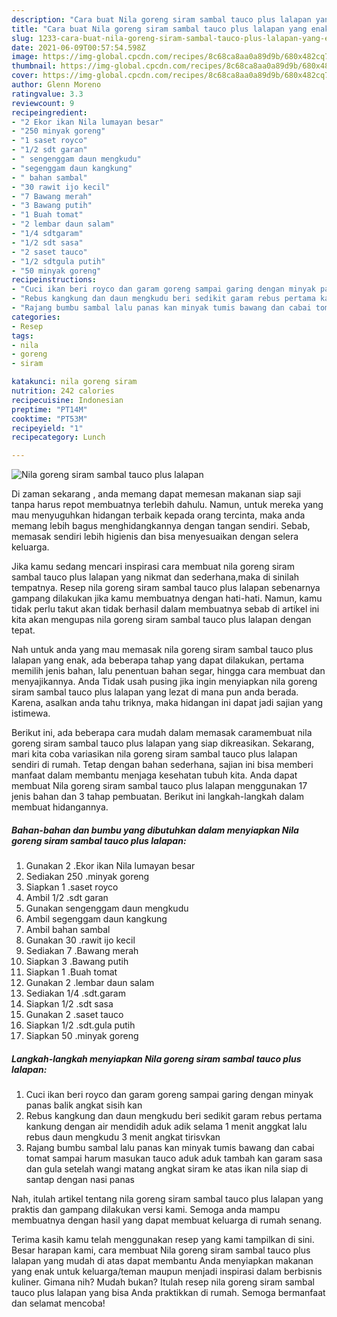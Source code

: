 ```yaml
---
description: "Cara buat Nila goreng siram sambal tauco plus lalapan yang enak dan Mudah Dibuat"
title: "Cara buat Nila goreng siram sambal tauco plus lalapan yang enak dan Mudah Dibuat"
slug: 1233-cara-buat-nila-goreng-siram-sambal-tauco-plus-lalapan-yang-enak-dan-mudah-dibuat
date: 2021-06-09T00:57:54.598Z
image: https://img-global.cpcdn.com/recipes/8c68ca8aa0a89d9b/680x482cq70/nila-goreng-siram-sambal-tauco-plus-lalapan-foto-resep-utama.jpg
thumbnail: https://img-global.cpcdn.com/recipes/8c68ca8aa0a89d9b/680x482cq70/nila-goreng-siram-sambal-tauco-plus-lalapan-foto-resep-utama.jpg
cover: https://img-global.cpcdn.com/recipes/8c68ca8aa0a89d9b/680x482cq70/nila-goreng-siram-sambal-tauco-plus-lalapan-foto-resep-utama.jpg
author: Glenn Moreno
ratingvalue: 3.3
reviewcount: 9
recipeingredient:
- "2 Ekor ikan Nila lumayan besar"
- "250 minyak goreng"
- "1 saset royco"
- "1/2 sdt garan"
- " sengenggam daun mengkudu"
- "segenggam daun kangkung"
- " bahan sambal"
- "30 rawit ijo kecil"
- "7 Bawang merah"
- "3 Bawang putih"
- "1 Buah tomat"
- "2 lembar daun salam"
- "1/4 sdtgaram"
- "1/2 sdt sasa"
- "2 saset tauco"
- "1/2 sdtgula putih"
- "50 minyak goreng"
recipeinstructions:
- "Cuci ikan beri royco dan garam goreng sampai garing dengan minyak panas balik angkat sisih kan"
- "Rebus kangkung dan daun mengkudu beri sedikit garam rebus pertama kankung dengan air mendidih aduk adik selama 1 menit anggkat lalu rebus daun mengkudu 3 menit angkat tirisvkan"
- "Rajang bumbu sambal lalu panas kan minyak tumis bawang dan cabai tomat sampai harum masukan tauco aduk aduk tambah kan garam sasa dan gula setelah wangi matang angkat siram ke atas ikan nila siap di santap dengan nasi panas"
categories:
- Resep
tags:
- nila
- goreng
- siram

katakunci: nila goreng siram 
nutrition: 242 calories
recipecuisine: Indonesian
preptime: "PT14M"
cooktime: "PT53M"
recipeyield: "1"
recipecategory: Lunch

---
```



![Nila goreng siram sambal tauco plus lalapan](https://img-global.cpcdn.com/recipes/8c68ca8aa0a89d9b/680x482cq70/nila-goreng-siram-sambal-tauco-plus-lalapan-foto-resep-utama.jpg)

Di zaman  sekarang , anda memang dapat memesan makanan siap saji tanpa harus repot membuatnya terlebih dahulu. Namun, untuk mereka yang mau menyuguhkan hidangan terbaik kepada orang tercinta, maka anda memang lebih bagus menghidangkannya dengan tangan sendiri. Sebab, memasak sendiri lebih higienis dan bisa menyesuaikan dengan selera keluarga.

Jika kamu sedang mencari inspirasi cara membuat nila goreng siram sambal tauco plus lalapan yang nikmat dan sederhana,maka di sinilah tempatnya. Resep nila goreng siram sambal tauco plus lalapan  sebenarnya gampang dilakukan jika kamu membuatnya dengan hati-hati. Namun, kamu tidak perlu takut akan tidak berhasil dalam membuatnya 
sebab di artikel ini kita akan mengupas nila goreng siram sambal tauco plus lalapan dengan tepat.  



Nah untuk anda yang mau memasak nila goreng siram sambal tauco plus lalapan yang enak, ada beberapa tahap yang dapat dilakukan, pertama memilih jenis bahan, lalu penentuan bahan segar, hingga cara membuat dan menyajikannya. Anda Tidak usah pusing jika ingin menyiapkan nila goreng siram sambal tauco plus lalapan yang lezat di mana pun anda berada. Karena, asalkan anda  tahu triknya, maka hidangan ini dapat jadi sajian yang istimewa.

Berikut ini, ada beberapa cara mudah dalam memasak caramembuat nila goreng siram sambal tauco plus lalapan yang siap dikreasikan. Sekarang, mari kita coba variasikan nila goreng siram sambal tauco plus lalapan sendiri di rumah. Tetap dengan bahan sederhana, sajian ini bisa memberi manfaat dalam membantu menjaga kesehatan tubuh kita. Anda dapat membuat Nila goreng siram sambal tauco plus lalapan menggunakan 17 jenis bahan dan 3 tahap pembuatan. Berikut ini langkah-langkah dalam membuat hidangannya.

<!--inarticleads1-->

##### Bahan-bahan dan bumbu yang dibutuhkan dalam menyiapkan Nila goreng siram sambal tauco plus lalapan:

1. Gunakan 2 .Ekor ikan Nila lumayan besar
1. Sediakan 250 .minyak goreng
1. Siapkan 1 .saset royco
1. Ambil 1/2 .sdt garan
1. Gunakan  sengenggam daun mengkudu
1. Ambil segenggam daun kangkung
1. Ambil  bahan sambal
1. Gunakan 30 .rawit ijo kecil
1. Sediakan 7 .Bawang merah
1. Siapkan 3 .Bawang putih
1. Siapkan 1 .Buah tomat
1. Gunakan 2 .lembar daun salam
1. Sediakan 1/4 .sdt.garam
1. Siapkan 1/2 .sdt sasa
1. Gunakan 2 .saset tauco
1. Siapkan 1/2 .sdt.gula putih
1. Siapkan 50 .minyak goreng




<!--inarticleads2-->

##### Langkah-langkah menyiapkan Nila goreng siram sambal tauco plus lalapan:

1. Cuci ikan beri royco dan garam goreng sampai garing dengan minyak panas balik angkat sisih kan
1. Rebus kangkung dan daun mengkudu beri sedikit garam rebus pertama kankung dengan air mendidih aduk adik selama 1 menit anggkat lalu rebus daun mengkudu 3 menit angkat tirisvkan
1. Rajang bumbu sambal lalu panas kan minyak tumis bawang dan cabai tomat sampai harum masukan tauco aduk aduk tambah kan garam sasa dan gula setelah wangi matang angkat siram ke atas ikan nila siap di santap dengan nasi panas




Nah, itulah artikel tentang  nila goreng siram sambal tauco plus lalapan  yang praktis dan gampang dilakukan versi kami. Semoga anda mampu membuatnya dengan hasil yang dapat membuat keluarga di rumah senang. 

Terima kasih kamu telah menggunakan resep yang kami tampilkan di sini. Besar harapan kami, cara membuat  Nila goreng siram sambal tauco plus lalapan yang mudah di atas dapat membantu Anda menyiapkan makanan yang enak untuk keluarga/teman maupun menjadi inspirasi dalam berbisnis kuliner. Gimana nih? Mudah bukan? Itulah resep nila goreng siram sambal tauco plus lalapan yang bisa Anda praktikkan di rumah. Semoga bermanfaat dan selamat mencoba!

